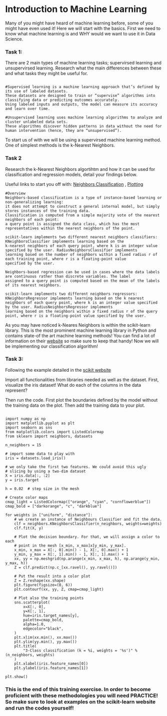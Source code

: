 # Introduction to Machine Learning

Many of you might have heard of machine learning before, some of you might have even used it! Here we will start with the basics. First we need to know what machine learning is and WHY would we want to use it in Data Science.

### Task 1: 

There are 2 main types of machine learning tasks; supervirsed learning and unsupervirsed learning. Research what the main differences between these and what tasks they might be useful for.

```

#Supervised learning is a machine learning approach that’s defined by its use of labeled datasets. 
These datasets are designed to train or “supervise” algorithms into classifying data or predicting outcomes accurately. 
Using labeled inputs and outputs, the model can measure its accuracy and learn over time.

#Unsupervised learning uses machine learning algorithms to analyze and cluster unlabeled data sets. 
These algorithms discover hidden patterns in data without the need for human intervention (hence, they are “unsupervised”).

```

To start us of with we will be using a supervirsed machine learning method. One of simplest methods is the k-Nearest Neighbors. 


### Task 2

Research the k-Nearest Neighbors algortihtm and how it can be used for classification and regression models, detail your findings below. 

Useful links to start you off with:
[Neighbors Classification](https://scikit-learn.org/stable/modules/neighbors.html#classification) , 
[Plotting](https://scikit-learn.org/stable/auto_examples/neighbors/plot_classification.html#sphx-glr-auto-examples-neighbors-plot-classification-py)

```
#Overview
Neighbors-based classification is a type of instance-based learning or non-generalizing learning: 
it does not attempt to construct a general internal model, but simply stores instances of the training data. 
Classification is computed from a simple majority vote of the nearest neighbors of each point: 
a query point is assigned the data class, which has the most representatives within the nearest neighbors of the point.

scikit-learn implements two different nearest neighbors classifiers: KNeighborsClassifier implements learning based on the  
k-nearest neighbors of each query point, where k is an integer value specified by the user. RadiusNeighborsClassifier implements
learning based on the number of neighbors within a fixed radius r of each training point, where r is a floating-point value 
specified by the user.

Neighbors-based regression can be used in cases where the data labels are continuous rather than discrete variables. The label
assigned to a query point is computed based on the mean of the labels of its nearest neighbors.

scikit-learn implements two different neighbors regressors: KNeighborsRegressor implements learning based on the k nearest
neighbors of each query point, where k is an integer value specified by the user. RadiusNeighborsRegressor implements
learning based on the neighbors within a fixed radius r of the query point, where r is a floating-point value specified by the user.

```

As you may have noticed k-Neares Neighbors is within the scikit-learn library. This is the most prominent machine learning library in Python and contains state-of the art machine learning methods! You can find a lot of information on their [website](https://scikit-learn.org/stable/) so make sure to keep that handy! 
Now we will be implementing our classification algorithm! 

### Task 3: 

Following the example detailed in the [scikit website](https://scikit-learn.org/stable/auto_examples/neighbors/plot_classification.html#sphx-glr-auto-examples-neighbors-plot-classification-py)

Import all functionalities from libraries needed as well as the dataset. First, visualize the iris dataset! What do each of the columns in the data represent?

Then run the code. First plot the boundaries defined by the model without the training data on the plot. Then add the training data to your plot. 

```

import numpy as np
import matplotlib.pyplot as plt
import seaborn as sns
from matplotlib.colors import ListedColormap
from sklearn import neighbors, datasets

n_neighbors = 15

# import some data to play with
iris = datasets.load_iris()

# we only take the first two features. We could avoid this ugly
# slicing by using a two-dim dataset
X = iris.data[:, :2]
y = iris.target

h = 0.02  # step size in the mesh

# Create color maps
cmap_light = ListedColormap(["orange", "cyan", "cornflowerblue"])
cmap_bold = ["darkorange", "c", "darkblue"]

for weights in ["uniform", "distance"]:
    # we create an instance of Neighbours Classifier and fit the data.
    clf = neighbors.KNeighborsClassifier(n_neighbors, weights=weights)
    clf.fit(X, y)

    # Plot the decision boundary. For that, we will assign a color to each
    # point in the mesh [x_min, x_max]x[y_min, y_max].
    x_min, x_max = X[:, 0].min() - 1, X[:, 0].max() + 1
    y_min, y_max = X[:, 1].min() - 1, X[:, 1].max() + 1
    xx, yy = np.meshgrid(np.arange(x_min, x_max, h), np.arange(y_min, y_max, h))
    Z = clf.predict(np.c_[xx.ravel(), yy.ravel()])

    # Put the result into a color plot
    Z = Z.reshape(xx.shape)
    plt.figure(figsize=(8, 6))
    plt.contourf(xx, yy, Z, cmap=cmap_light)

    # Plot also the training points
    sns.scatterplot(
        x=X[:, 0],
        y=X[:, 1],
        hue=iris.target_names[y],
        palette=cmap_bold,
        alpha=1.0,
        edgecolor="black",
    )
    plt.xlim(xx.min(), xx.max())
    plt.ylim(yy.min(), yy.max())
    plt.title(
        "3-Class classification (k = %i, weights = '%s')" % (n_neighbors, weights)
    )
    plt.xlabel(iris.feature_names[0])
    plt.ylabel(iris.feature_names[1])

plt.show() 

```

### This is the end of this training exercise. In order to become proficient with these methodologies you will need PRACTICE! So make sure to look at examples on the scikit-learn website and run the codes yourself!
